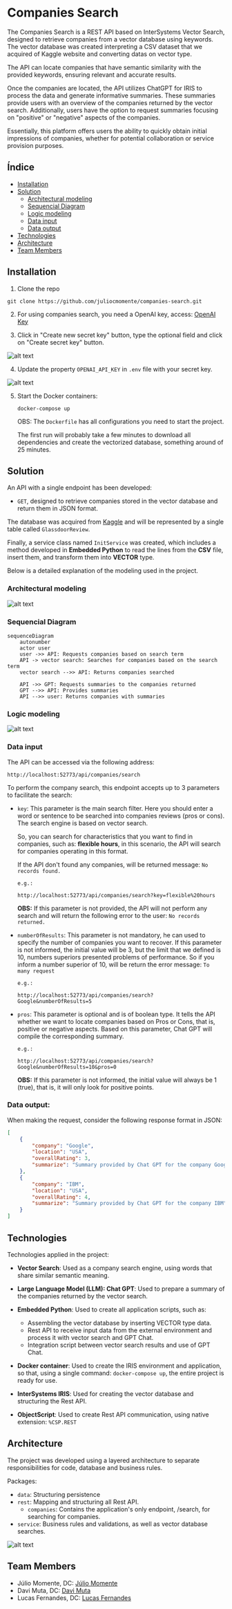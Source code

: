 # Companies Search
The Companies Search is a REST API based on InterSystems Vector Search, designed to retrieve companies from a vector database using keywords. The vector database was created interpreting a CSV dataset that we acquired of Kaggle website and converting datas on vector type.

The API can locate companies that have semantic similarity with the provided keywords, ensuring relevant and accurate results.

Once the companies are located, the API utilizes ChatGPT for IRIS to process the data and generate informative summaries. These summaries provide users with an overview of the companies returned by the vector search. Additionally, users have the option to request summaries focusing on "positive" or "negative" aspects of the companies.

Essentially, this platform offers users the ability to quickly obtain initial impressions of companies, whether for potential collaboration or service provision purposes.

## Índice

- [Installation](#Installation)
- [Solution](#Solution)
    - [Architectural modeling](#Architectural-modelingl)
    - [Sequencial Diagram](#Sequencial-diagram)
    - [Logic modeling](#Logic-modeling)
    - [Data input](#Data-input)
    - [Data output](#Data-output)
- [Technologies](#Technologies)
- [Architecture](#Architecture)
- [Team Members](#Team-members)

## Installation

1. Clone the repo
```Shell
git clone https://github.com/juliocmomente/companies-search.git
```

2. For using companies search, you need a OpenAI key, access: [OpenAI Key](https://platform.openai.com/api-keys)

3. Click in "Create new secret key" button, type the optional field and click on "Create secret key" button.

![alt text](/assets/create-new-secret-key.png)

4. Update the property `OPENAI_API_KEY` in `.env` file with your secret key.

![alt text](/assets/env-file-example.png)

5. Start the Docker containers:
    ```Shell
    docker-compose up
    ```
    OBS: The `Dockerfile` has all configurations you need to start the project. 
    
    The first run will probably take a few minutes to download all dependencies and create the vectorized database, something around of 25 minutes.

## Solution

An API with a single endpoint has been developed:

* `GET`, designed to retrieve companies stored in the vector database and return them in JSON format.

The database was acquired from [Kaggle](#https://www.kaggle.com/datasets/davidgauthier/glassdoor-job-reviews/data) and will be represented by a single table called `GlassdoorReview`.

Finally, a service class named `InitService` was created, which includes a method developed in **Embedded Python** to read the lines from the **CSV** file, insert them, and transform them into **VECTOR** type.

Below is a detailed explanation of the modeling used in the project.

### Architectural modeling

![alt text](/assets/architectural-modeling.png)

### Sequencial Diagram

```mermaid
sequenceDiagram
    autonumber
    actor user
    user ->> API: Requests companies based on search term
    API -> vector search: Searches for companies based on the search term
    vector search -->> API: Returns companies searched

    API ->> GPT: Requests summaries to the companies returned
    GPT -->> API: Provides summaries
    API -->> user: Returns companies with summaries
```

### Logic modeling

![alt text](/assets/logic-modeling.png)

### Data input

The API can be accessed via the following address: 

```Shell 
http://localhost:52773/api/companies/search
```
To perform the company search, this endpoint accepts up to 3 parameters to facilitate the search:

* `key`: This parameter is the main search filter. Here you should enter a word or sentence to be searched into companies reviews (pros or cons). The search engine is based on vector search. 

    So, you can search for characteristics that you want to find in companies, such as: **flexible hours**, in this scenario, the API will search for companies operating in this format.

    If the API don't found any companies, will be returned message: `No records found.`

    `e.g.:` 
    ```Shell
    http://localhost:52773/api/companies/search?key=flexible%20hours
    ```

    **OBS:** If this parameter is not provided, the API will not perform any search and will return the following error to the user: `No records returned.`

* `numberOfResults`: This parameter is not mandatory, he can used to specify the number of companies you want to recover. If this parameter is not informed, the initial value will be 3, but the limit that we defined is 10, numbers superiors presented problems of performance. 
    So if you inform a number superior of 10, will be return the error message: `To many request`

    `e.g.:` 
    ```Shell
    http://localhost:52773/api/companies/search?Google&numberOfResults=5
    ```

* `pros`: This parameter is optional and is of boolean type. It tells the API whether we want to locate companies based on Pros or Cons, that is, positive or negative aspects. Based on this parameter, Chat GPT will compile the corresponding summary.

    `e.g.:` 
    ```Shell
    http://localhost:52773/api/companies/search?Google&numberOfResults=10&pros=0
    ```
    **OBS:** If this parameter is not informed, the initial value will always be 1 (true), that is, it will only look for positive points.

### Data output:

When making the request, consider the following response format in JSON:

````json
[
    {
        "company": "Google",
        "location": "USA",
        "overallRating": 3,
        "summarize": "Summary provided by Chat GPT for the company Google"
    },
    {
        "company": "IBM",
        "location": "USA",
        "overallRating": 4,
        "summarize": "Summary provided by Chat GPT for the company IBM"
    }
]
````

## Technologies

Technologies applied in the project:
- **Vector Search**: Used as a company search engine, using words that share similar semantic meaning.
    
- **Large Language Model (LLM): Chat GPT**: Used to prepare a summary of the companies returned by the vector search.

- **Embedded Python**: Used to create all application scripts, such as:
    - Assembling the vector database by inserting VECTOR type data.
    - Rest API to receive input data from the external environment and process it with vector search and GPT Chat.
    - Integration script between vector search results and use of GPT Chat.

- **Docker container**: Used to create the IRIS environment and application, so that, using a single command: `docker-compose up`, the entire project is ready for use.

- **InterSystems IRIS**: Used for creating the vector database and structuring the Rest API.

- **ObjectScript**: Used to create Rest API communication, using native extension: `%CSP.REST`

## Architecture

The project was developed using a layered architecture to separate responsibilities for code, database and business rules.

Packages: 
* `data`: Structuring persistence
* `rest`: Mapping and structuring all Rest API.
    * `companies`: Contains the application's only endpoint, /search, for searching for companies.
* `service`: Business rules and validations, as well as vector database searches.

![alt text](/assets/package.png)

## Team Members

- Júlio Momente, DC: [Júlio Momente](https://community.intersystems.com/user/julio-momente)
- Davi Muta, DC: [Davi Muta](https://community.intersystems.com/user/davi-massaru-teixeira-muta)
- Lucas Fernandes, DC: [Lucas Fernandes](https://community.intersystems.com/user/lucas-fernandes-2)


